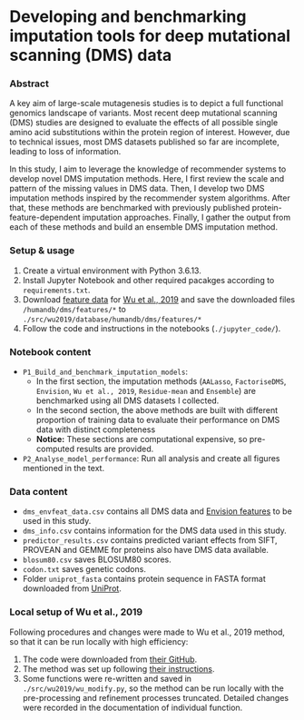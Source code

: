 # Developing and benchmarking imputation tools for deep mutational scanning (DMS) data

### Abstract

A key aim of large-scale mutagenesis studies is to depict a full functional genomics landscape of variants. Most recent deep mutational scanning (DMS) studies are designed to evaluate the effects of all possible single amino acid substitutions within the protein region of interest. However, due to technical issues, most DMS datasets published so far are incomplete, leading to loss of information.

In this study, I aim to leverage the knowledge of recommender systems to develop novel DMS imputation methods. Here, I first review the scale and pattern of the missing values in DMS data. Then, I develop two DMS imputation methods inspired by the recommender system algorithms. After that, these methods are benchmarked with previously published protein-feature-dependent imputation approaches. Finally, I gather the output from each of these methods and build an ensemble DMS imputation method.

### Setup & usage

1. Create a virtual environment with Python 3.6.13.
2. Install Jupyter Notebook and other required pacakges according to `requirements.txt`.
3. Download [feature data](http://impute.varianteffect.org/downloads/database.tar.gz) for [Wu et al., 2019](http://impute.varianteffect.org/) and save the downloaded files `/humandb/dms/features/*` to `./src/wu2019/database/humandb/dms/features/*`
4. Follow the code and instructions in the notebooks (`./jupyter_code/`).

### Notebook content
* `P1_Build_and_benchmark_imputation_models`: 
	* In the first section, the imputation methods (`AALasso`, `FactoriseDMS`, `Envision`, `Wu et al., 2019`, `Residue-mean` and `Ensemble`) are benchmarked using all DMS datasets I collected.
	* In the second section, the above methods are built with different proportion of training data to evaluate their performance on DMS data with distinct completeness
	* __Notice:__ These sections are computational expensive, so pre-computed results are provided.
* `P2_Analyse_model_performance`: Run all analysis and create all figures mentioned in the text.

### Data content
* `dms_envfeat_data.csv` contains all DMS data and [Envision features](https://envision.gs.washington.edu/shiny/envision_new/) to be used in this study.
* `dms_info.csv` contains information for the DMS data used in this study.
* `predictor_results.csv` contains predicted variant effects from SIFT, PROVEAN and GEMME for proteins also have DMS data available.
* `blosum80.csv` saves BLOSUM80 scores.
* `codon.txt` saves genetic codons.
* Folder `uniprot_fasta` contains protein sequence in FASTA format downloaded from [UniProt](https://www.uniprot.org/).

### Local setup of Wu et al., 2019
Following procedures and changes were made to Wu et al., 2019 method, so that it can be run locally with high efficiency:

1. The code were downloaded from [their GitHub](https://github.com/joewuca/imputation).
2. The method was set up following [their instructions](https://github.com/joewuca/imputation/blob/master/installation_guide.pdf).
3. Some functions were re-written and saved in `./src/wu2019/wu_modify.py`, so the method can be run locally with the pre-processing and refinement processes truncated. Detailed changes were recorded in the documentation of individual function.
